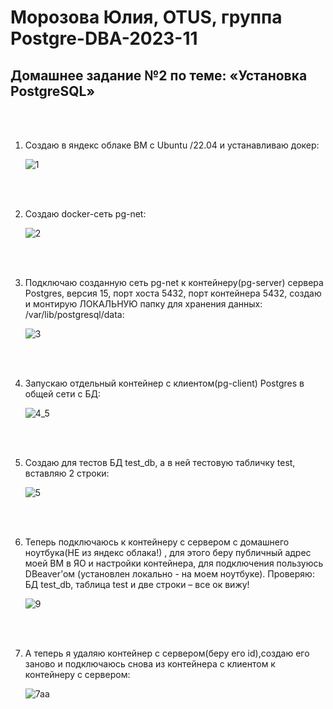 # Морозова Юлия, OTUS, группа Postgre-DBA-2023-11

## Домашнее задание №2 по теме: «Установка PostgreSQL»

<br/><br/>

1. Создаю в яндекс облаке ВМ с Ubuntu /22.04 и устанавливаю докер:

    ![1](https://github.com/Y-M-Morozova/2_homework_Morozova_Yulia/assets/153178571/b9216a02-aede-4882-baf0-dfbbcc8838d3)
 
<br/><br/>

2.	Создаю docker-сеть pg-net:

    ![2](https://github.com/Y-M-Morozova/2_homework_Morozova_Yulia/assets/153178571/c45b2e71-11f7-463c-92c8-c36391c1ab5d)

<br/><br/>

3.	Подключаю созданную сеть pg-net к контейнеру(pg-server) сервера Postgres, версия 15, порт хоста 5432, порт контейнера 5432, создаю и монтирую ЛОКАЛЬНУЮ папку для хранения данных: /var/lib/postgresql/data:

    ![3](https://github.com/Y-M-Morozova/2_homework_Morozova_Yulia/assets/153178571/a8699bfe-809f-4c87-ad00-16245ce1bdfd)

<br/><br/>

4.	Запускаю отдельный контейнер с клиентом(pg-client) Postgres в общей сети c БД:

    ![4_5](https://github.com/Y-M-Morozova/2_homework_Morozova_Yulia/assets/153178571/99435e84-2bc7-4a23-9849-32fb8de69729)
      
<br/><br/>

5.	Cоздаю для тестов БД test_db, а в ней тестовую табличку test, вставляю 2 строки:

    ![5](https://github.com/Y-M-Morozova/2_homework_Morozova_Yulia/assets/153178571/eba0575c-f886-4611-9cd3-be82a7c5529d)

   <br/><br/>

   
6.	Теперь подключаюсь к контейнеру с сервером с домашнего ноутбука(НЕ из яндекс облака!) , для этого беру публичный адрес моей ВМ в ЯО и настройки контейнера, для подключения пользуюсь DBeaver’ом (установлен локально - на моем ноутбуке). Проверяю: БД test_db, таблица test и две строки – все ок вижу!

    ![9](https://github.com/Y-M-Morozova/2_homework_Morozova_Yulia/assets/153178571/937460d9-9d70-41cf-86ea-be106b222049)

<br/><br/>

7.  А теперь я удаляю контейнер с сервером(беру его id),создаю его заново и подключаюсь снова из контейнера с клиентом к контейнеру с сервером:

    ![7aa](https://github.com/Y-M-Morozova/2_homework_Morozova_Yulia/assets/153178571/baff1194-41d4-4b77-a0ac-4bc1c37e7cd5)

    <br/><br/>

     
